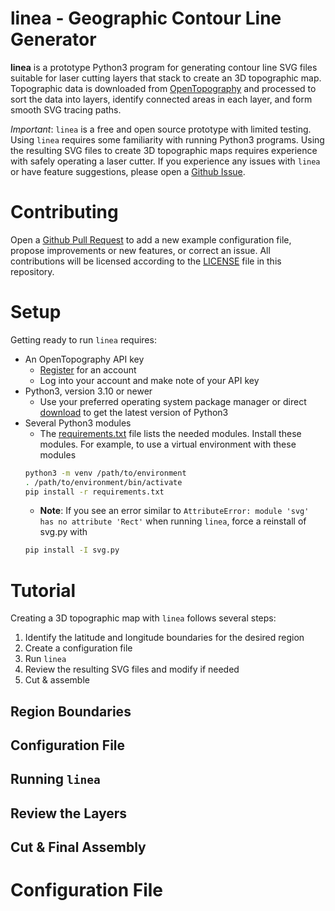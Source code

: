 # linea - Geographic Contour Line Generator

**linea** is a prototype Python3 program for generating contour line SVG files suitable for laser cutting layers that stack to create an 3D topographic map. Topographic data is downloaded from [OpenTopography](https://opentopography.org/) and processed to sort the data into layers, identify connected areas in each layer, and form smooth SVG tracing paths.

*Important*: `linea` is a free and open source prototype with limited testing. Using `linea` requires some familiarity with running Python3 programs. Using the resulting SVG files to create 3D topographic maps requires experience with safely operating a laser cutter. If you experience any issues with `linea` or have feature suggestions, please open a [Github Issue](https://github.com/vincentl/linea/issues/new).

# Contributing

Open a [Github Pull Request](https://github.com/vincentl/linea/pulls) to add a new example configuration file, propose improvements or new features, or correct an issue. All contributions will be licensed according to the [LICENSE](LICENSE) file in this repository.

# Setup

Getting ready to run `linea` requires:
- An OpenTopography API key
  - [Register](https://portal.opentopography.org/newUser) for an account
  - Log into your account and make note of your API key
- Python3, version 3.10 or newer
  - Use your preferred operating system package manager or direct [download](https://www.python.org/downloads/) to get the latest version of Python3
- Several Python3 modules
  - The [requirements.txt](requirements.txt) file lists the needed modules. Install these modules. For example, to use a virtual environment with these modules
  ```bash
  python3 -m venv /path/to/environment
  . /path/to/environment/bin/activate
  pip install -r requirements.txt
  ```
  - **Note**: If you see an error similar to `AttributeError: module 'svg' has no attribute 'Rect'` when running `linea`, force a reinstall of svg.py with
  ```bash
  pip install -I svg.py
  ```

# Tutorial

Creating a 3D topographic map with `linea` follows several steps:
1. Identify the latitude and longitude boundaries for the desired region
2. Create a configuration file
3. Run `linea`
4. Review the resulting SVG files and modify if needed
5. Cut & assemble

## Region Boundaries

## Configuration File

## Running `linea`

## Review the Layers

## Cut & Final Assembly

# Configuration File